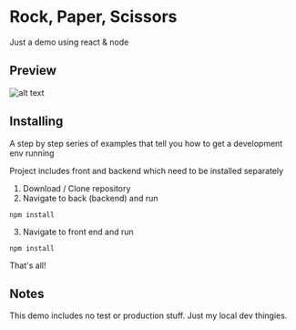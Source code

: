 # Rock, Paper, Scissors

Just a demo using react & node

## Preview

![alt text](https://www.pohatta.com/wp-content/uploads/2019/03/GameImg.png)

## Installing

A step by step series of examples that tell you how to get a development env running

Project includes front and backend which need to be installed separately

1. Download / Clone repository
2. Navigate to back (backend) and run

```
npm install
```

3. Navigate to front end and run

```
npm install
```

That's all!

## Notes

This demo includes no test or production stuff. Just my local dev thingies.
